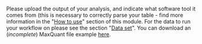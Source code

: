 
Please upload the output of your analysis, and indicate what software
tool it comes from (this is necessary to correctly parse your table - find more information in the "[How to use](https://proteobench.readthedocs.io/en/latest/available-modules/2-quant-lfq-ion-dda/#how-to-use)" section of this module. For the data to run your workflow on please see the section "[Data set](https://proteobench.readthedocs.io/en/latest/available-modules/2-quant-lfq-ion-dda/#data-set)". You can download an (*incomplete*) MaxQuant file example [here](https://raw.githubusercontent.com/Proteobench/ProteoBench/refs/heads/main/test/data/dda_quant/MaxQuant_2_5_1_evidence_sample.txt).